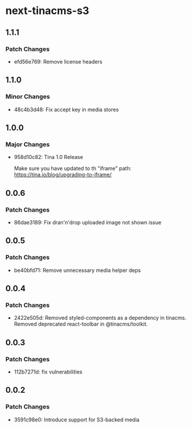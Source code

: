 # next-tinacms-s3

## 1.1.1

### Patch Changes

- efd56e769: Remove license headers

## 1.1.0

### Minor Changes

- 48c4b3d48: Fix accept key in media stores

## 1.0.0

### Major Changes

- 958d10c82: Tina 1.0 Release

  Make sure you have updated to th "iframe" path: https://tina.io/blog/upgrading-to-iframe/

## 0.0.6

### Patch Changes

- 86dae3189: Fix dran'n'drop uploaded image not shown issue

## 0.0.5

### Patch Changes

- be40bfd71: Remove unnecessary media helper deps

## 0.0.4

### Patch Changes

- 2422e505d: Removed styled-components as a dependency in tinacms.
  Removed deprecated react-toolbar in @tinacms/toolkit.

## 0.0.3

### Patch Changes

- 112b7271d: fix vulnerabilities

## 0.0.2

### Patch Changes

- 3591c98e0: Introduce support for S3-backed media
